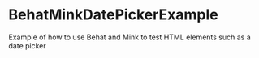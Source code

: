 # BehatMinkDatePickerExample
Example of how to use Behat and Mink to test HTML elements such as a date picker
